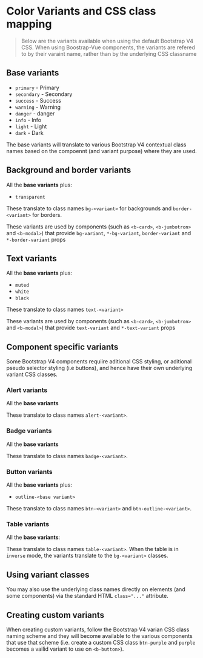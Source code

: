 # Color Variants and CSS class mapping

> Below are the variants available when using the default Bootstrap V4 CSS.
When using Boostrap-Vue components, the variants are refered to
by their varaint name, rather than by the underlying CSS classname

## Base variants
* `primary` - <span class="text-primary">Primary</span>
* `secondary` - <span class="text-secondary">Secondary</span>
* `success` - <span class="text-success">Success</span>
* `warning` - <span class="text-warning">Warning</span>
* `danger` - <span class="text-danger">danger</span>
* `info` - <span class="text-info">Info</span>
* `light` - <span class="text-light">Light</span> 
* `dark` - <span class="text-dark">Dark</span>

The base variants will translate to various Bootstrap V4 contextual class
names based on the compoennt (and variant purpose) where they are used.

## Background and border variants
All the **base variants** plus:
* `transparent`

These translate to class names `bg-<variant>` for backgrounds and
`border-<variant>` for borders.

These variants are used by components (such as `<b-card>`, `<b-jumbotron>`
and `<b-modal>`) that provide `bg-variant`, `*-bg-variant`, `border-variant`
and `*-border-variant` props

## Text variants
All the **base variants** plus:
* `muted`
* `white`
* `black`

These translate to class names `text-<variant>`

These variants are used by components (such as `<b-card>`, `<b-jumbotron>`
and `<b-modal>`) that provide `text-variant` and `*-text-variant` props


## Component specific variants
Some Bootstrap V4 components requiire aditional CSS styling, or aditional
pseudo selector styling (i.e buttons), and hence have their own underlying
variant CSS classes.


### Alert variants
All the **base variants**

These translate to class names `alert-<variant>`.


### Badge variants
All the **base variants**

These translate to class names `badge-<variant>`.


### Button variants
All the **base variants** plus:
* `outline-<base variant>`

These translate to class names `btn-<variant>` and `btn-outline-<variant>`.


### Table variants
All the **base variants**:

These translate to class names `table-<variant>`.
When the table is in `inverse` mode, the variants translate to
the `bg-<variant>` classes.


## Using variant classes

You may also use the underlying class names directly on elements (and some
components) via the standard HTML `class="..."` attribute.

## Creating custom variants
When creating custom variants, follow the Bootstrap V4 varian CSS class naming
scheme and they will become available to the various components that use that 
scheme (i.e. create a custom CSS class `btn-purple` and `purple` becomes a
vailid variant to use on `<b-button>`).
